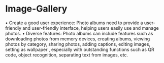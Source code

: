 # Image-Gallery
• Create a good user experience: Photo albums need to provide a user-friendly and user-friendly interface, helping users easily use and manage photos.
• Diverse features: Photo albums can include features such as downloading photos from memory devices, creating albums, viewing photos by category, sharing photos, adding captions, editing images, setting as wallpaper , especially with outstanding functions such as QR code, object recognition, separating text from images, etc.
